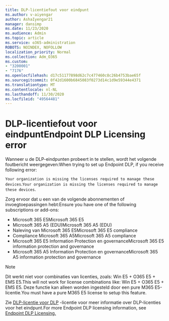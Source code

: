 ```yaml
---
title: DLP-licentiefout voor eindpunt
ms.author: v-aiyengar
author: AshaIyengar21
manager: dansimp
ms.date: 11/23/2020
ms.audience: Admin
ms.topic: article
ms.service: o365-administration
ROBOTS: NOINDEX, NOFOLLOW
localization_priority: Normal
ms.collection: Adm_O365
ms.custom:
- "3200001"
- "7176"
ms.openlocfilehash: d17c51177898d62c7c477460c8c26b4753bae65f
ms.sourcegitcommit: 0f42d1600b6845083f0273d14c1d9e59344e4371
ms.translationtype: MT
ms.contentlocale: nl-NL
ms.lasthandoff: 11/30/2020
ms.locfileid: "49564481"
---
```

# <a name="endpoint-dlp-licensing-error"></a><span data-ttu-id="75122-102">DLP-licentiefout voor eindpunt</span><span class="sxs-lookup"><span data-stu-id="75122-102">Endpoint DLP Licensing error</span></span>

<span data-ttu-id="75122-103">Wanneer u de DLP-eindpunten probeert in te stellen, wordt het volgende foutbericht weergegeven:</span><span class="sxs-lookup"><span data-stu-id="75122-103">When trying to set up Endpoint DLP, if you receive following error:</span></span>

<span data-ttu-id="75122-104">`Your organization is missing the licenses required to manage these devices`.</span><span class="sxs-lookup"><span data-stu-id="75122-104">`Your organization is missing the licenses required to manage these devices`.</span></span>

<span data-ttu-id="75122-105">Zorg ervoor dat u een van de volgende abonnementen of invoegtoepassingen hebt:</span><span class="sxs-lookup"><span data-stu-id="75122-105">Ensure you have one of the following subscriptions or add-ons:</span></span>

- <span data-ttu-id="75122-106">Microsoft 365 E5</span><span class="sxs-lookup"><span data-stu-id="75122-106">Microsoft 365 E5</span></span>
- <span data-ttu-id="75122-107">Microsoft 365 A5 (EDU)</span><span class="sxs-lookup"><span data-stu-id="75122-107">Microsoft 365 A5 (EDU)</span></span>
- <span data-ttu-id="75122-108">Naleving van Microsoft 365 E5</span><span class="sxs-lookup"><span data-stu-id="75122-108">Microsoft 365 E5 compliance</span></span>
- <span data-ttu-id="75122-109">Compliance Microsoft 365 A5</span><span class="sxs-lookup"><span data-stu-id="75122-109">Microsoft 365 A5 compliance</span></span>
- <span data-ttu-id="75122-110">Microsoft 365 E5 Information Protection en governance</span><span class="sxs-lookup"><span data-stu-id="75122-110">Microsoft 365 E5 information protection and governance</span></span>
- <span data-ttu-id="75122-111">Microsoft 365 A5 Information Protection en governance</span><span class="sxs-lookup"><span data-stu-id="75122-111">Microsoft 365 A5 information protection and governance</span></span>

> [!NOTE]
> <span data-ttu-id="75122-112">Dit werkt niet voor combinaties van licenties, zoals: Win E5 + O365 E5 + EMS E5.</span><span class="sxs-lookup"><span data-stu-id="75122-112">This will not work for license combinations like: Win E5 + O365 E5 +  EMS E5.</span></span> <span data-ttu-id="75122-113">Deze functie kan alleen worden ingesteld door een pure M365 E5-licentie.</span><span class="sxs-lookup"><span data-stu-id="75122-113">You must have a pure M365 E5 license to setup this feature.</span></span>

<span data-ttu-id="75122-114">Zie [DLP-licentie voor DLP](https://docs.microsoft.com/microsoft-365/compliance/endpoint-dlp-getting-started#onboarding-devices-into-device-management) -licentie voor meer informatie over DLP-licenties voor het eindpunt.</span><span class="sxs-lookup"><span data-stu-id="75122-114">For more Endpoint DLP licensing information, see [Endpoint DLP Licensing.](https://docs.microsoft.com/microsoft-365/compliance/endpoint-dlp-getting-started#onboarding-devices-into-device-management)</span></span>
